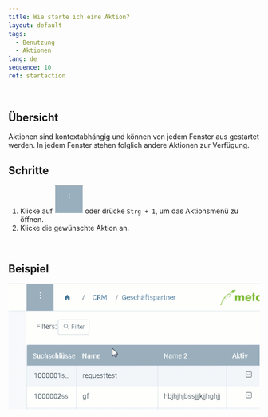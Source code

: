 ```yaml
---
title: Wie starte ich eine Aktion?
layout: default
tags:
  - Benutzung
  - Aktionen
lang: de
sequence: 10
ref: startaction

---
```

## Übersicht
Aktionen sind kontextabhängig und können von jedem Fenster aus gestartet werden. In jedem Fenster stehen folglich andere Aktionen zur Verfügung.

## Schritte

1. Klicke auf ![](assets/Neuen_Datensatz_Webui-4273e.png) oder drücke `Strg + 1`, um das Aktionsmenü zu öffnen.
1. Klicke die gewünschte Aktion an.
<br>

## Beispiel

![](assets/AktionStarten.gif)
